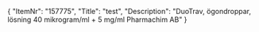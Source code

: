 {
  "ItemNr": "157775",
  "Title": "test",
  "Description": "DuoTrav, ögondroppar, lösning 40 mikrogram/ml + 5 mg/ml Pharmachim AB"
}